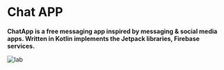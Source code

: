 <h1>Chat APP</h1>
<b>ChatApp is a free messaging app inspired by messaging & social media apps. Written in Kotlin implements the Jetpack libraries, Firebase services.</b>

![lab](https://github.com/user-attachments/assets/34a0a4dc-7f4f-4383-a1b5-06f7cf890227)
